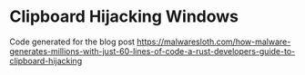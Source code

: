 # Clipboard Hijacking Windows

Code generated for the blog post https://malwaresloth.com/how-malware-generates-millions-with-just-60-lines-of-code-a-rust-developers-guide-to-clipboard-hijacking

